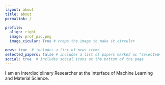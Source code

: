 ```yaml
---
layout: about
title: about
permalink: /

profile:
  align: right
  image: prof_pic.png
  image_cicular: True # crops the image to make it circular

news: true  # includes a list of news items
selected_papers: false # includes a list of papers marked as "selected={true}"
social: true  # includes social icons at the bottom of the page
---
```


I am an Interdisciplinary Researcher at the Interface of Machine Learning and Material Science.
